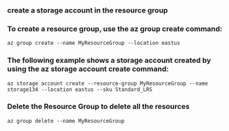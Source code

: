 ### create a storage account in the resource group

### To create a resource group, use the az group create command:

```
az group create --name MyResourceGroup --location eastus
```


### The following example shows a storage account created by using the az storage account create command:

```
az storage account create --resource-group MyResourceGroup --name storage134 --location eastus --sku Standard_LRS
```

### Delete the Resource Group to delete all the resources

```
az group delete --name MyResourceGroup

```

